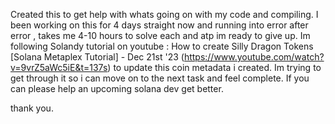Created this to get help with whats going on with my code and compiling. I been working on this for 4 days straight now and running into error after error , takes me 4-10 hours to solve each and atp im ready to  give up. 
Im following Solandy tutorial on youtube : How to create Silly Dragon Tokens [Solana Metaplex Tutorial] - Dec 21st '23 (https://www.youtube.com/watch?v=9vrZ5aWc5iE&t=137s) to update this coin metadata i created.
Im trying to get through it so i can move on to the next task and feel complete. 
If you can please help an upcoming solana dev get better. 

thank you.
